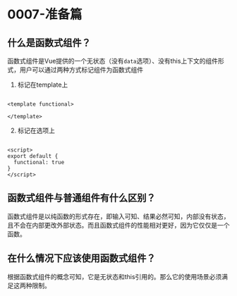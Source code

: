 # 0007-准备篇

## 什么是函数式组件？

函数式组件是Vue提供的一个无状态（没有`data`选项）、没有this上下文的组件形式，用户可以通过两种方式标记组件为函数式组件

1. 标记在template上

```vue

<template functional>

</template>
```

2. 标记在选项上

```vue

<script>
export default {
  functional: true
}
</script>
```

## 函数式组件与普通组件有什么区别？

函数式组件是以纯函数的形式存在，即输入可知、结果必然可知，内部没有状态，且不会在内部更改外部状态。而且函数式组件的性能相对更好，因为它仅仅是一个函数。

## 在什么情况下应该使用函数式组件？

根据函数式组件的概念可知，它是无状态和this引用的。那么它的使用场景必须满足这两种限制。
